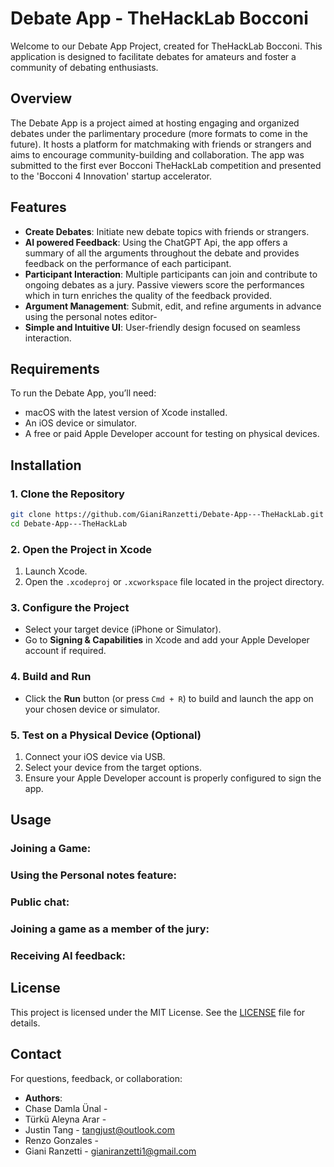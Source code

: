 # Debate App - TheHackLab Bocconi

Welcome to our Debate App Project, created for TheHackLab Bocconi. This application is designed to facilitate debates for amateurs and foster a community of debating enthusiasts.

## Overview

The Debate App is a project aimed at hosting engaging and organized debates under the parlimentary procedure (more formats to come in the future). It hosts a platform for matchmaking with friends or strangers and aims to encourage community-building and collaboration. The app was submitted to the first ever Bocconi TheHackLab competition and presented to the 'Bocconi 4 Innovation' startup accelerator.

## Features

- **Create Debates**: Initiate new debate topics with friends or strangers.
- **AI powered Feedback**: Using the ChatGPT Api, the app offers a summary of all the arguments throughout the debate and provides feedback on the performance of each participant.
- **Participant Interaction**: Multiple participants can join and contribute to ongoing debates as a jury. Passive viewers score the performances which in turn enriches the quality of the feedback provided.
- **Argument Management**: Submit, edit, and refine arguments in advance using the personal notes editor-
- **Simple and Intuitive UI**: User-friendly design focused on seamless interaction.

## Requirements
To run the Debate App, you’ll need:
- macOS with the latest version of Xcode installed.
- An iOS device or simulator.
- A free or paid Apple Developer account for testing on physical devices.

## Installation

### 1. Clone the Repository
```bash
git clone https://github.com/GianiRanzetti/Debate-App---TheHackLab.git
cd Debate-App---TheHackLab
```

### 2. Open the Project in Xcode
1. Launch Xcode.
2. Open the `.xcodeproj` or `.xcworkspace` file located in the project directory.

### 3. Configure the Project
- Select your target device (iPhone or Simulator).
- Go to **Signing & Capabilities** in Xcode and add your Apple Developer account if required.

### 4. Build and Run
- Click the **Run** button (or press `Cmd + R`) to build and launch the app on your chosen device or simulator.

### 5. Test on a Physical Device (Optional)
1. Connect your iOS device via USB.
2. Select your device from the target options.
3. Ensure your Apple Developer account is properly configured to sign the app.

## Usage

### Joining a Game:

### Using the Personal notes feature:

### Public chat:

### Joining a game as a member of the jury:

### Receiving AI feedback:

## License

This project is licensed under the MIT License. See the [LICENSE](LICENSE) file for details.

## Contact

For questions, feedback, or collaboration:
- **Authors**:
- Chase Damla Ünal -
- Türkü Aleyna Arar - 
- Justin Tang - tangjust@outlook.com
- Renzo Gonzales -
- Giani Ranzetti - gianiranzetti1@gmail.com



